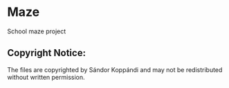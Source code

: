 # Maze
School maze project

Copyright Notice:
-----------------
The files are copyrighted by Sándor Koppándi
and may not be redistributed without written permission.
